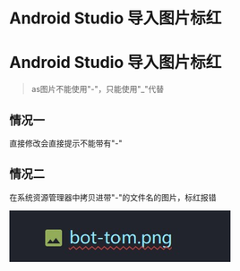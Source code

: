 # Android Studio 导入图片标红


# Android Studio 导入图片标红

> as图片不能使用"-"，只能使用"_"代替

## 情况一

直接修改会直接提示不能带有"-"

## 情况二

在系统资源管理器中拷贝进带"-"的文件名的图片，标红报错

![1](./1.jpg)
